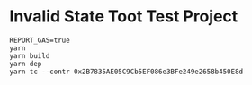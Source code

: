 # Invalid State Toot Test Project

```shell
REPORT_GAS=true
yarn
yarn build
yarn dep
yarn tc --contr 0x2B7835AE05C9Cb5EF086e3BFe249e2658b450E8d
```
